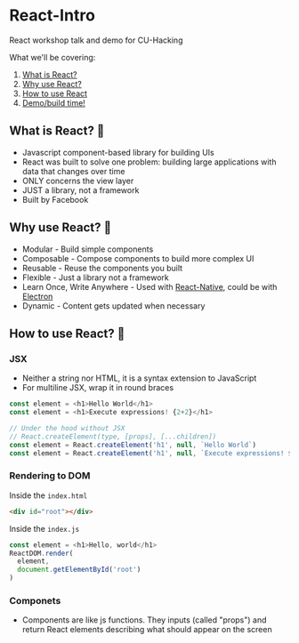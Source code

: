# React-Intro
React workshop talk and demo for CU-Hacking 

What we'll be covering:

1. [What is React?](#what-is-react)
1. [Why use React?](#why-use-react)
1. [How to use React](#how-to-use-react)
1. [Demo/build time!](#demo)

## What is React? 🤔
- Javascript component-based library for building UIs
- React was built to solve one problem: building large applications with data that changes over time
- ONLY concerns the view layer
- JUST a library, not a framework
- Built by Facebook

## Why use React? 🤷
- Modular - Build simple components
- Composable - Compose components to build more complex UI
- Reusable - Reuse the components you built
- Flexible - Just a library not a framework
- Learn Once, Write Anywhere - Used with [React-Native](https://github.com/facebook/react-native), could be with [Electron](https://github.com/electron/electron)
- Dynamic - Content gets updated when necessary

## How to use React? 📘
### JSX
- Neither a string nor HTML, it is a syntax extension to JavaScript
- For multiline JSX, wrap it in round braces

```js
const element = <h1>Hello World</h1>
const element = <h1>Execute expressions! {2+2}</h1>

// Under the hood without JSX
// React.createElement(type, [props], [...children])
const element = React.createElement('h1', null, `Hello World`)
const element = React.createElement('h1', null, `Execute expressions! ${2+2}`)
```

### Rendering to DOM
Inside the `index.html`
```html
<div id="root"></div>
```

Inside the `index.js`
```js
const element = <h1>Hello, world</h1>
ReactDOM.render(
  element,
  document.getElementById('root')
)
```

### Componets
- Components are like js functions. They inputs (called "props") and return React elements describing what should appear on the screen

